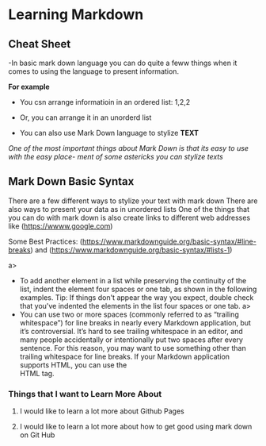 #  Learning Markdown

## Cheat Sheet

-In basic mark down language you can do quite a feww things when it comes to using the language to present information. 

**For example**

- You csn arrange informatioin in an ordered list: 1,2,2

- Or, you can arrange it in an unorderd list

- You can also use Mark Down language to stylize **TEXT**

 *One of the most important things about Mark Down is that its easy to use with the easy place-
 ment of some astericks you can stylize texts* 

## Mark Down Basic Syntax

There are a few different ways to stylize your text with mark down
There are also ways to present your data as in unordered lists
One of the things that you can do with mark down is also create links to different web addresses like (https://wwww.google.com)

Some Best Practices: (https://www.markdownguide.org/basic-syntax/#line-breaks) and (https://www.markdownguide.org/basic-syntax/#lists-1)

a>
+ To add another element in a list while preserving the continuity of the list, indent the element four spaces or one tab, as shown in the following examples.
 Tip: If things don't appear the way you expect, double check that you've indented the elements in the list four spaces or one tab.
a> 
+ You can use two or more spaces (commonly referred to as “trailing whitespace”) for line breaks in nearly every Markdown application, but it’s controversial. It’s hard to see trailing whitespace in an editor, and many people accidentally or intentionally put two spaces after every sentence. For this reason, you may want to use something other than trailing whitespace for line breaks. If your Markdown application supports HTML, you can use the <br> HTML tag.




### Things that I want to Learn More About
1. I would like to learn a lot more about Github Pages

2. I would like to learn a lot more about how to get good using mark down on 
Git Hub
